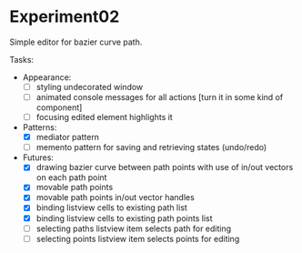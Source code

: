 Experiment02
============

Simple editor for bazier curve path.

Tasks:

- Appearance:
	- [ ] styling undecorated window
	- [ ] animated console messages for all actions [turn it in some kind of component]
	- [ ] focusing edited element highlights it 

- Patterns:
	- [x] mediator pattern
	- [ ] memento pattern for saving and retrieving states (undo/redo)

- Futures:
	- [x] drawing bazier curve between path points with use of in/out vectors on each path point
	- [x] movable path points
	- [x] movable path points in/out vector handles
	- [x] binding listview cells to existing path list
	- [x] binding listview cells to existing path points list
	- [ ] selecting paths listview item selects path for editing 
	- [ ] selecting points listview item selects points for editing